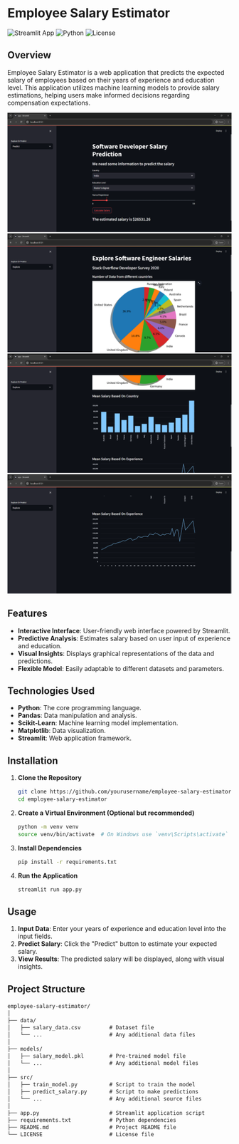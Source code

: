 # Employee Salary Estimator

![Streamlit App](https://img.shields.io/badge/Streamlit-App-orange)
![Python](https://img.shields.io/badge/Python-3.7%2B-blue)
![License](https://img.shields.io/badge/License-MIT-green)

## Overview

Employee Salary Estimator is a web application that predicts the expected salary of employees based on their years of experience and education level. This application utilizes machine learning models to provide salary estimations, helping users make informed decisions regarding compensation expectations.

![Predict Page](screenshots/Predict_Page.png)
![Explore Page 1](screenshots/Explore_Page_1.png)
![Explore Page 2](screenshots/Explore_Page_2.png)
![Explore Page 3](screenshots/Explore_Page_3.png)

## Features

- **Interactive Interface**: User-friendly web interface powered by Streamlit.
- **Predictive Analysis**: Estimates salary based on user input of experience and education.
- **Visual Insights**: Displays graphical representations of the data and predictions.
- **Flexible Model**: Easily adaptable to different datasets and parameters.

## Technologies Used

- **Python**: The core programming language.
- **Pandas**: Data manipulation and analysis.
- **Scikit-Learn**: Machine learning model implementation.
- **Matplotlib**: Data visualization.
- **Streamlit**: Web application framework.

## Installation

1. **Clone the Repository**

    ```bash
    git clone https://github.com/yourusername/employee-salary-estimator.git
    cd employee-salary-estimator
    ```

2. **Create a Virtual Environment (Optional but recommended)**

    ```bash
    python -m venv venv
    source venv/bin/activate  # On Windows use `venv\Scripts\activate`
    ```

3. **Install Dependencies**

    ```bash
    pip install -r requirements.txt
    ```

4. **Run the Application**

    ```bash
    streamlit run app.py
    ```

## Usage

1. **Input Data**: Enter your years of experience and education level into the input fields.
2. **Predict Salary**: Click the "Predict" button to estimate your expected salary.
3. **View Results**: The predicted salary will be displayed, along with visual insights.

## Project Structure

```plaintext
employee-salary-estimator/
│
├── data/
│   ├── salary_data.csv         # Dataset file
│   └── ...                     # Any additional data files
│
├── models/
│   ├── salary_model.pkl        # Pre-trained model file
│   └── ...                     # Any additional model files
│
├── src/
│   ├── train_model.py          # Script to train the model
│   ├── predict_salary.py       # Script to make predictions
│   └── ...                     # Any additional source files
│
├── app.py                      # Streamlit application script
├── requirements.txt            # Python dependencies
├── README.md                   # Project README file
└── LICENSE                     # License file
